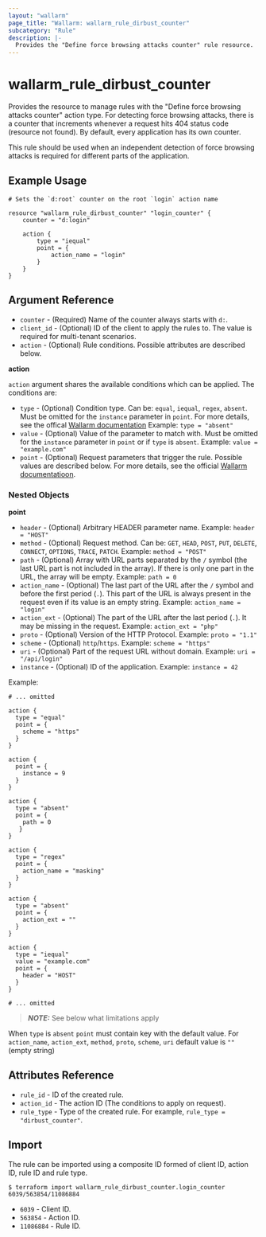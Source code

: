 ```yaml
---
layout: "wallarm"
page_title: "Wallarm: wallarm_rule_dirbust_counter"
subcategory: "Rule"
description: |-
  Provides the "Define force browsing attacks counter" rule resource.
---
```


# wallarm_rule_dirbust_counter

Provides the resource to manage rules with the "Define force browsing attacks counter" action type. For detecting force browsing attacks, there is a counter that increments whenever a request hits 404 status code (resource not found). By default, every application has its own counter.

This rule should be used when an independent detection of force browsing attacks is required for different parts of the application.

## Example Usage

```hcl
# Sets the `d:root` counter on the root `login` action name

resource "wallarm_rule_dirbust_counter" "login_counter" {
	counter = "d:login"
	
	action {
    	type = "iequal"
    	point = {
      		action_name = "login"
    	}
  	}
}
```

## Argument Reference

* `counter` - (Required) Name of the counter always starts with `d:`.
* `client_id` - (Optional) ID of the client to apply the rules to. The value is required for multi-tenant scenarios.
* `action` - (Optional) Rule conditions. Possible attributes are described below.

**action**

`action` argument shares the available
conditions which can be applied. The conditions are:

* `type` - (Optional) Condition type. Can be: `equal`, `iequal`, `regex`, `absent`. Must be omitted for the `instance` parameter in `point`.
  For more details, see the offical [Wallarm documentation](https://docs.wallarm.com/user-guides/rules/add-rule/#condition-types)
  Example:
  `type = "absent"`
* `value` - (Optional) Value of the parameter to match with. Must be omitted for the `instance` parameter in `point` or if `type` is `absent`.
  Example:
  `value = "example.com"`
* `point` - (Optional) Request parameters that trigger the rule. Possible values are described below. For more details, see the official [Wallarm documentatioon](https://docs.wallarm.com/user-guides/rules/request-processing/#identifying-and-parsing-the-request-parts).

### Nested Objects

**point**

  * `header` - (Optional) Arbitrary HEADER parameter name.
  Example:
  `header = "HOST"`
  * `method` - (Optional) Request method. Can be: `GET`, `HEAD`, `POST`, `PUT`, `DELETE`, `CONNECT`, `OPTIONS`, `TRACE`, `PATCH`.
  Example:
  `method = "POST"`
  * `path` - (Optional) Array with URL parts separated by the `/` symbol (the last URL part is not included in the array). If there is only one part in the URL, the array will be empty.
  Example:
  `path = 0`
  * `action_name` - (Optional) The last part of the URL after the `/` symbol and before the first period (`.`). This part of the URL is always present in the request even if its value is an empty string.
  Example:
  `action_name = "login"`
  * `action_ext` - (Optional) The part of the URL after the last period (`.`). It may be missing in the request.
  Example:
  `action_ext = "php"`
  * `proto` - (Optional) Version of the HTTP Protocol.
  Example:
  `proto = "1.1"`
  * `scheme` - (Optional) `http`/`https`.
  Example:
  `scheme = "https"` 
  * `uri` - (Optional) Part of the request URL without domain.
  Example:
  `uri = "/api/login"` 
  * `instance` - (Optional) ID of the application.
  Example:
  `instance = 42`

Example:

  ```hcl
  # ... omitted

  action {
    type = "equal"
    point = {
      scheme = "https"
    }
  }

  action {
    point = {
      instance = 9
    }
  }
  
  action {
    type = "absent"
    point = {
      path = 0
     }
  }

  action {
    type = "regex"
    point = {
      action_name = "masking"
    }
  }

  action {
    type = "absent"
    point = {
      action_ext = ""
    }
  }

  action {
    type = "iequal"
    value = "example.com"
    point = {
      header = "HOST"
    }
  }

  # ... omitted
  ```

> **_NOTE:_**
See below what limitations apply

When `type` is `absent`
`point` must contain key with the default value. For `action_name`, `action_ext`, `method`, `proto`, `scheme`, `uri` default value is `""` (empty string)

## Attributes Reference

* `rule_id` - ID of the created rule.
* `action_id` - The action ID (The conditions to apply on request).
* `rule_type` - Type of the created rule. For example, `rule_type = "dirbust_counter"`.

## Import

The rule can be imported using a composite ID formed of client ID, action ID, rule ID and rule type.

```
$ terraform import wallarm_rule_dirbust_counter.login_counter 6039/563854/11086884
```

* `6039` - Client ID.
* `563854` - Action ID.
* `11086884` - Rule ID.